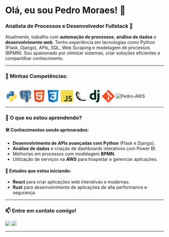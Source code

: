 # Olá, eu sou Pedro Moraes! 👋

### Analista de Processos e Desenvolvedor Fullstack 🚀

Atualmente, trabalho com **automação de processos**, **análise de dados** e **desenvolvimento web**. Tenho experiência em tecnologias como Python (Flask, Django), APIs, SQL, Web Scraping e modelagem de processos (BPMN). Sou apaixonado por otimizar sistemas, criar soluções eficientes e compartilhar conhecimento.

---

### 🌟 Minhas Competências:
<div style="display: inline_block"><br>
  <img align="center" alt="Pedro-Python" height="40" width="40" src="https://raw.githubusercontent.com/devicons/devicon/master/icons/python/python-original.svg">
  <img align="center" alt="Pedro-SQL" height="40" width="40" src="https://raw.githubusercontent.com/devicons/devicon/master/icons/postgresql/postgresql-original.svg">
  <img align="center" alt="Pedro-HTML" height="40" width="40" src="https://raw.githubusercontent.com/devicons/devicon/master/icons/html5/html5-original.svg">
  <img align="center" alt="Pedro-CSS" height="40" width="40" src="https://raw.githubusercontent.com/devicons/devicon/master/icons/css3/css3-original.svg">
  <img align="center" alt="Pedro-JS" height="40" width="40" src="https://raw.githubusercontent.com/devicons/devicon/master/icons/javascript/javascript-original.svg">
  <img align="center" alt="Pedro-Flask" height="40" width="40" src="https://raw.githubusercontent.com/devicons/devicon/master/icons/flask/flask-original.svg">
  <img align="center" alt="Pedro-Django" height="40" width="40" src="https://raw.githubusercontent.com/devicons/devicon/master/icons/django/django-plain.svg">
  <img align="center" alt="Pedro-Git" height="40" width="40" src="https://raw.githubusercontent.com/devicons/devicon/master/icons/git/git-original.svg">
  <img align="center" alt="Pedro-AWS" height="40" width="40" src="https://www.svgrepo.com/show/448266/aws.svg">
</div>

---

### 🌱 O que eu estou aprendendo?

#### 🛠️ Conhecimentos sendo aprimorados:
- **Desenvolvimento de APIs avançadas com Python** (Flask e Django).
- **Análise de dados** e criação de dashboards interativos com Power BI.
- Melhorias em processos com modelagem **BPMN**.
- Utilização de serviços na **AWS** para hospedar e gerenciar aplicações.

#### 🌟 Estudos que estou iniciando:
- **React** para criar aplicações web interativas e modernas.
- **Rust** para desenvolvimento de aplicações de alta performance e segurança.

---

### 📫 Entre em contato comigo!

<div>
  <a href="mailto:pedrorms.contato@gmail.com"><img src="https://img.shields.io/badge/-Email-%23333?style=for-the-badge&logo=gmail&logoColor=white"></a>
  <a href="https://www.linkedin.com/in/pedro-rodrigues-m-b69704101/" target="_blank"><img src="https://img.shields.io/badge/-LinkedIn-%230077B5?style=for-the-badge&logo=linkedin&logoColor=white"></a>
</div>

---

